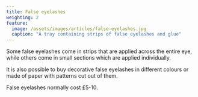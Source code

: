 ```yaml
---
title: False eyelashes
weighting: 2
feature:
  image: /assets/images/articles/false-eyelashes.jpg
  caption: "A tray containing strips of false eyelashes and glue"
---
```


Some false eyelashes come in strips that are applied across the entire eye, while others come in small sections which are applied individually.

It is also possible to buy decorative false eyelashes in different colours or made of paper with patterns cut out of them.

False eyelashes normally cost £5-10.